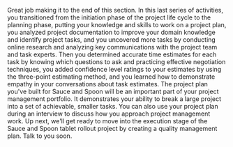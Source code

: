 Great job making it to the end of this section. In this last series of
activities, you transitioned from the initiation phase of the project life cycle
to the planning phase, putting your knowledge and skills to work on a project
plan, you analyzed project documentation to improve your domain knowledge and
identify project tasks, and you uncovered more tasks by conducting online
research and analyzing key communications with the project team and task
experts. Then you determined accurate time estimates for each task by knowing
which questions to ask and practicing effective negotiation techniques, you
added confidence level ratings to your estimates by using the three-point
estimating method, and you learned how to demonstrate empathy in your
conversations about task estimates. The project plan you've built for Sauce and
Spoon will be an important part of your project management portfolio. It
demonstrates your ability to break a large project into a set of achievable,
smaller tasks. You can also use your project plan during an interview to discuss
how you approach project management work. Up next, we'll get ready to move into
the execution stage of the Sauce and Spoon tablet rollout project by creating a
quality management plan. Talk to you soon.